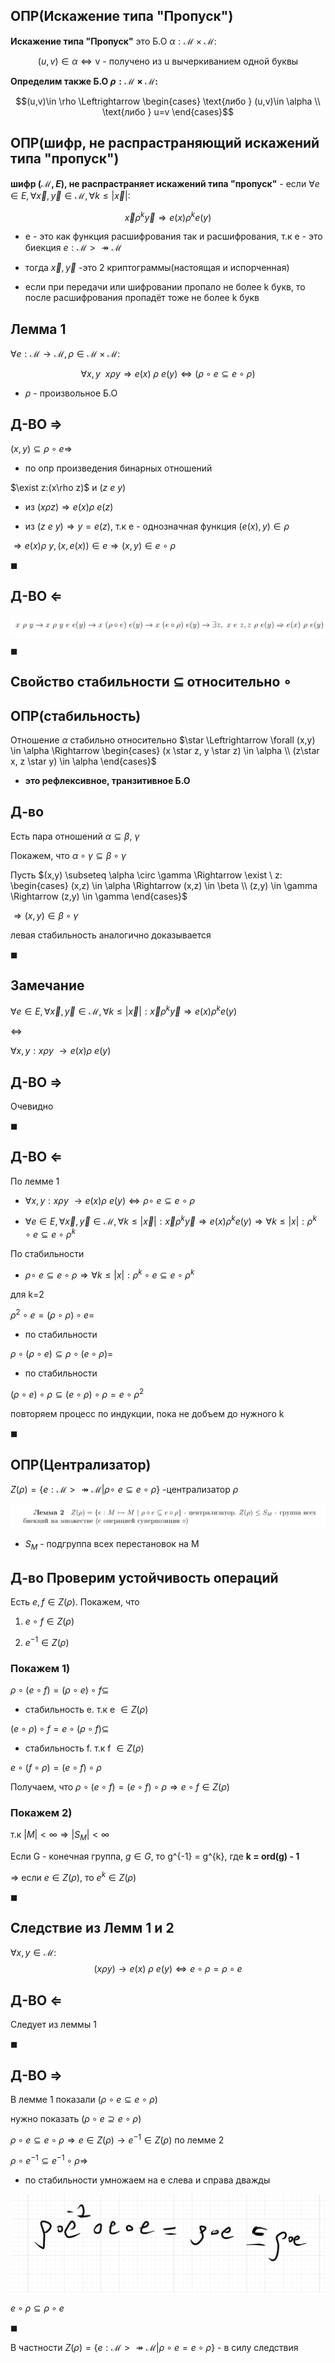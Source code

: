 ## ОПР(Искажение типа "Пропуск")

**Искажение типа "Пропуск"** это Б.О $\alpha: \mathcal{M} \times \mathcal{M}$:

$$(u,v)\in \alpha \Leftrightarrow \text{v - получено из u вычеркиванием одной буквы}$$

**Определим также Б.О $\rho: \mathcal{M} \times \mathcal{M}$:**

$$(u,v)\in \rho \Leftrightarrow \begin{cases} \text{либо } (u,v)\in \alpha \\ \text{либо } u=v \end{cases}$$

## ОПР(шифр, не распрастраняющий искажений типа "пропуск")

**шифр $(\mathcal{M}, E)$, не распрастраняет искажений типа "пропуск"** - если $\forall e \in E, \forall \vec{x}, \vec{y} \in \mathcal{M}, \forall k \le |\vec{x}|:$

$$
\vec{x} \rho^k \vec{y} \Rightarrow e(x) \rho^k e(y)
$$

* е - это как функция расшифрования так и расшифрования, т.к e - это биекция $e: \mathcal{M} >\twoheadrightarrow \mathcal{M}$

* тогда $\vec{x}, \vec{y}$ -это 2 криптограммы(настоящая и испорченная)

* если при передачи или шифровании пропало не более k букв, то после расшифрования пропадёт тоже не более k букв


## Лемма 1

$\forall e: \mathcal{M} \to \mathcal{M}, \rho \in \mathcal{M} \times \mathcal{M}:$ 

$$\forall x, y \ \ x\rho y \Rightarrow e(x) \ \rho \ e(y) \Leftrightarrow (\rho \circ e \subseteq e \circ \rho)$$

* $\rho$ - произвольное Б.О


## Д-ВО $\Rightarrow$

$(x, y) \subseteq \rho \circ e \Rightarrow$

* по опр произведения бинарных отношений

$\exist z:(x\rho z)$ и $(z \ e\  y)$

* из $(x\rho z) \Rightarrow e(x)\rho \ e(z)$

* из $(z \ e\  y) \Rightarrow y = e(z)$, т.к e - однозначная функция $(e(x), y) \in \rho$

$\Rightarrow e(x) \rho \ y, (x, e(x)) \in e \Rightarrow (x,y) \in e \circ \rho$

$\blacksquare$

## Д-ВО $\Leftarrow$

![alt text](image.png)

$\blacksquare$

## Свойство стабильности $\subseteq$ относительно $\circ$

## ОПР(стабильность)

Отношение $\alpha$ стабильно относительно 
$\star \Leftrightarrow \forall (x,y) \in \alpha \Rightarrow \begin{cases} (x \star z, y \star z) \in \alpha \\ (z\star x, z \star y) \in \alpha \end{cases}$ 

* **это рефлексивное, транзитивное Б.О**

## Д-во

Есть пара отношений $\alpha \subseteq \beta, \ \gamma$

Покажем, что $\alpha \circ \gamma \subseteq \beta \circ \gamma$

Пусть 
$(x,y) \subseteq \alpha \circ \gamma \Rightarrow \exist \ z: \begin{cases} (x,z) \in \alpha \Rightarrow (x,z) \in \beta \\ (z,y) \in \gamma \Rightarrow (z,y) \in \gamma \end{cases}$

$\Rightarrow (x,y) \in \beta \circ \gamma$

левая стабильность аналогично доказывается

$\blacksquare$

## Замечание 

$\forall e \in E, \forall \vec{x}, \vec{y} \in \mathcal{M}, \forall k \le |\vec{x}|: \vec{x} \rho^k \vec{y} \Rightarrow e(x) \rho^k e(y)$

$\Leftrightarrow$

$\forall x, y: x \rho y \ \to e(x) \rho \ e(y)$

## Д-ВО $\Rightarrow$

Очевидно

$\blacksquare$

## Д-ВО $\Leftarrow$

По лемме 1 

* $\forall x, y: x \rho y \ \to e(x) \rho \ e(y) \Leftrightarrow \rho \circ \ e \subseteq e \circ \rho$ 

* $\forall e \in E, \forall \vec{x},\vec{y} \in \mathcal{M}, \forall k \le |\vec{x}|: \vec{x} \rho^k \vec{y} \Rightarrow e(x) \rho^k e(y) \Rightarrow \forall k \le |x|: \rho ^k \circ e \subseteq e \circ \rho ^k$  

По стабильности 

* $\rho \circ \ e \subseteq e \circ \rho \Rightarrow \forall k \le |x|: \rho ^k \circ e \subseteq e \circ \rho ^k$ 
  
для k=2

$\rho^2 \circ e = (\rho \circ \rho) \circ e =$

* по стабильности
  
$\rho \circ (\rho \circ e) \subseteq \rho \circ (e \circ \rho) =$

* по стабильности

$(\rho \circ e) \circ \rho \subseteq(e \circ \rho) \circ \rho = e \circ \rho ^2$

повторяем процесс по индукции, пока не добъем до нужного k

$\blacksquare$

## ОПР(Централизатор)

$Z(\rho) = \{e: \mathcal{M} >\twoheadrightarrow \mathcal{M}|\rho \circ \ e \subseteq e \circ \rho\}$ -централизатор $\rho$

![alt text](image-1.png)

* $S_M$ - подгруппа всех перестановок на M

## Д-во Проверим устойчивость операций

Есть $e,f \in Z(\rho)$. Покажем, что 

1. $e \circ f \in Z(\rho)$

2. $e^{-1} \in Z(\rho)$

### Покажем 1)

$\rho \circ (e \circ f) = (\rho \circ e) \circ f \subseteq$

* стабильность e. т.к e $\in Z(\rho)$
  
$(e \circ \rho) \circ f = e\circ(\rho\circ f) \subseteq$

* стабильность f. т.к f $\in Z(\rho)$

$e \circ (f\circ\rho) = (e\circ f)\circ \rho$

Получаем, что $\rho \circ (e \circ f) = (e\circ f)\circ \rho \Rightarrow e \circ f \in Z(\rho)$

### Покажем 2)

т.к $|M| < \infty \Rightarrow |S_M| < \infty$

Если G - конечная группа, $g \in G$, то g^{-1} = g^{k}, где **k = ord(g) - 1**

$\Rightarrow$
если $e \in Z(\rho)$, то $e^k \in Z(\rho)$

$\blacksquare$

## Cледствие из Лемм 1 и 2

$\forall x,y \in \mathcal{M}$:
$$
(x\rho y)\rightarrow e(x) \ \rho \ e(y) \Leftrightarrow e\circ \rho = \rho \circ e
$$

## Д-ВО $\Leftarrow$

Следует из леммы 1

$\blacksquare$

## Д-ВО $\Rightarrow$

В лемме 1 показали $(\rho \circ e \subseteq e \circ \rho)$

нужно показать $(\rho \circ e \supseteq e \circ \rho)$

$\rho \circ e \subseteq e \circ \rho \Rightarrow e \in Z(\rho) \rightarrow e^{-1} \in Z(\rho)$ по лемме 2

$\rho \circ e^{-1} \subseteq e^{-1} \circ \rho \Rightarrow$

* по стабильности умножаем на e слева и справа дважды

![alt text](image-2.png)

$e \circ \rho \subseteq \rho \circ e$

$\blacksquare$

В частности $Z(\rho) = \{e: \mathcal{M} >\twoheadrightarrow \mathcal{M}| \rho \circ e = e\circ \rho\}$ - в силу следствия

